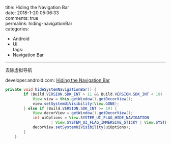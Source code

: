 title: Hiding the Navigation Bar  
date: 2018-1-20 05:06:33  
comments: true  
permalink: hiding-navigationBar  
categories: 
 - Android  
 - UI  
tags: 
 - Navigation Bar  

---

去除虚拟导航

developer.android.com: [Hiding the Navigation Bar]


``` java
private void hideSystemNavigationBar() {
        if (Build.VERSION.SDK_INT > 11 && Build.VERSION.SDK_INT < 19) {
            View view = this.getWindow().getDecorView();
            view.setSystemUiVisibility(View.GONE);
        } else if (Build.VERSION.SDK_INT >= 19) {
            View decorView = getWindow().getDecorView();
            int uiOptions = View.SYSTEM_UI_FLAG_HIDE_NAVIGATION
                    | View.SYSTEM_UI_FLAG_IMMERSIVE_STICKY | View.SYSTEM_UI_FLAG_FULLSCREEN;
            decorView.setSystemUiVisibility(uiOptions);
        }
    }
```


[Hiding the Navigation Bar]:https://developer.android.com/training/system-ui/navigation.html#behind



